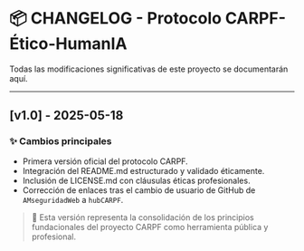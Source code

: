 # 📦 CHANGELOG - Protocolo CARPF-Ético-HumanIA

Todas las modificaciones significativas de este proyecto se documentarán aquí.

---

## [v1.0] - 2025-05-18

### ✨ Cambios principales

- Primera versión oficial del protocolo CARPF.
- Integración del README.md estructurado y validado éticamente.
- Inclusión de LICENSE.md con cláusulas éticas profesionales.
- Corrección de enlaces tras el cambio de usuario de GitHub de `AMseguridadWeb` a `hubCARPF`.

> 🔗 Esta versión representa la consolidación de los principios fundacionales del proyecto CARPF como herramienta pública y profesional.

